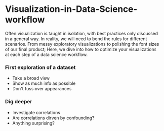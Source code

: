 # Visualization-in-Data-Science-workflow

Often visualization is taught in isolation, with best practices only discussed in a general way. In reality, we will need to bend the rules for different scenarios. From messy exploratory visualizations to polishing the font sizes of our final product; Here, we dive into how to optimize your visualizations at each step of a data science workflow.


### First exploration of a dataset

- Take a broad view
- Show as much info as possible
- Don't fuss over appearances

### Dig deeper

- Investigate correlations
- Are correlations dirven by confounding?
- Anything surprising?

